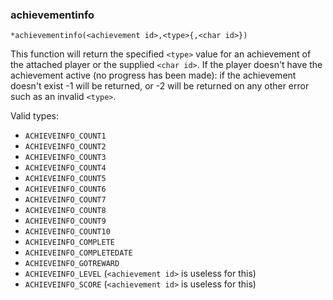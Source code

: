 ### achievementinfo
```
*achievementinfo(<achievement id>,<type>{,<char id>})
```

This function will return the specified `<type>` value for an achievement of the
attached player or the supplied `<char id>`. If the player doesn't have the
achievement active (no progress has been made): if the achievement doesn't
exist -1 will be returned, or -2 will be returned on any other error such as
an invalid `<type>`.

Valid types:
* `ACHIEVEINFO_COUNT1`
* `ACHIEVEINFO_COUNT2`
* `ACHIEVEINFO_COUNT3`
* `ACHIEVEINFO_COUNT4`
* `ACHIEVEINFO_COUNT5`
* `ACHIEVEINFO_COUNT6`
* `ACHIEVEINFO_COUNT7`
* `ACHIEVEINFO_COUNT8`
* `ACHIEVEINFO_COUNT9`
* `ACHIEVEINFO_COUNT10`
* `ACHIEVEINFO_COMPLETE`
* `ACHIEVEINFO_COMPLETEDATE`
* `ACHIEVEINFO_GOTREWARD`
* `ACHIEVEINFO_LEVEL` (`<achievement id>` is useless for this)
* `ACHIEVEINFO_SCORE` (`<achievement id>` is useless for this)
